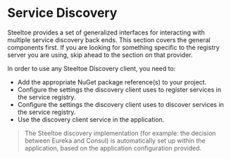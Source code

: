 # Service Discovery

Steeltoe provides a set of generalized interfaces for interacting with multiple service discovery back ends. This section covers the general components first. If you are looking for something specific to the registry server you are using, skip ahead to the section on that provider.

In order to use any Steeltoe Discovery client, you need to:

* Add the appropriate NuGet package reference(s) to your project.
* Configure the settings the discovery client uses to register services in the service registry.
* Configure the settings the discovery client uses to discover services in the service registry.
* Use the discovery client service in the application.

>The Steeltoe discovery implementation (for example: the decision between Eureka and Consul) is automatically set up within the application, based on the application configuration provided.

